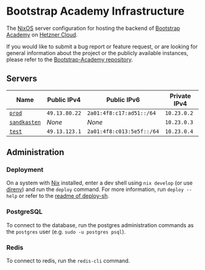 # Bootstrap Academy Infrastructure
The [NixOS](https://nixos.org/) server configuration for hosting the backend of [Bootstrap Academy](https://bootstrap.academy/) on [Hetzner Cloud](https://www.hetzner.com/cloud).

If you would like to submit a bug report or feature request, or are looking for general information about the project or the publicly available instances, please refer to the [Bootstrap-Academy repository](https://github.com/Bootstrap-Academy/Bootstrap-Academy).

## Servers
| Name                                                                                     | Public IPv4      | Public IPv6               | Private IPv4 |
|------------------------------------------------------------------------------------------|------------------|---------------------------|--------------|
| [`prod`](https://console.hetzner.cloud/projects/2654383/servers/52842720/overview)       | `49.13.80.22`    | `2a01:4f8:c17:ad51::/64`  | `10.23.0.2`  |
| [`sandkasten`](https://console.hetzner.cloud/projects/2654383/servers/52832490/overview) | *None*           | *None*                    | `10.23.0.3`  |
| [`test`](https://console.hetzner.cloud/projects/2654383/servers/52823145/overview)       | `49.13.123.1`    | `2a01:4f8:c013:5e5f::/64` | `10.23.0.4`  |

## Administration

### Deployment
On a system with [Nix](https://nixos.org/) installed, enter a dev shell using `nix develop` (or use [direnv](https://github.com/direnv/direnv)) and run the `deploy` command. For more information, run `deploy --help` or refer to the [readme of deploy-sh](https://github.com/Defelo/deploy-sh).

### PostgreSQL
To connect to the database, run the postgres administration commands as the `postgres` user (e.g. `sudo -u postgres psql`).

### Redis
To connect to redis, run the `redis-cli` command.
